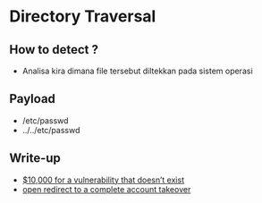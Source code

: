 # Directory Traversal

## How to detect ?
- Analisa kira dimana file tersebut diltekkan pada sistem operasi

## Payload
- /etc/passwd
- ../../etc/passwd

## Write-up
- [$10,000 for a vulnerability that doesn’t exist](https://krevetk0.medium.com/10-000-for-a-vulnerability-that-doesnt-exist-9dbc63684e94)
- [open redirect to a complete account takeover](https://ninetyn1ne.github.io/2020-10-05-open-redir-to-ato/)
